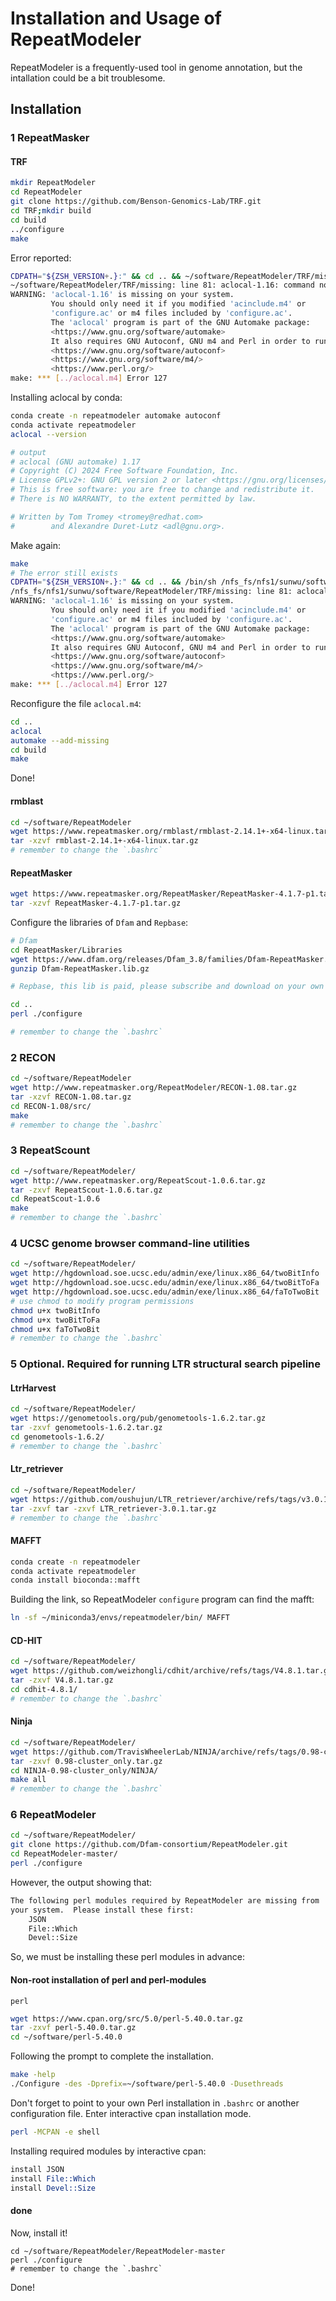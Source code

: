 # Installation and Usage of RepeatModeler
RepeatModeler is a frequently-used tool in genome annotation, but the intallation could be a bit troublesome.

## Installation
### 1 RepeatMasker
#### TRF
```sh
mkdir RepeatModeler
cd RepeatModeler
git clone https://github.com/Benson-Genomics-Lab/TRF.git
cd TRF;mkdir build
cd build
../configure
make
```
Error reported:
```sh
CDPATH="${ZSH_VERSION+.}:" && cd .. && ~/software/RepeatModeler/TRF/missing aclocal-1.16 
~/software/RepeatModeler/TRF/missing: line 81: aclocal-1.16: command not found
WARNING: 'aclocal-1.16' is missing on your system.
         You should only need it if you modified 'acinclude.m4' or
         'configure.ac' or m4 files included by 'configure.ac'.
         The 'aclocal' program is part of the GNU Automake package:
         <https://www.gnu.org/software/automake>
         It also requires GNU Autoconf, GNU m4 and Perl in order to run:
         <https://www.gnu.org/software/autoconf>
         <https://www.gnu.org/software/m4/>
         <https://www.perl.org/>
make: *** [../aclocal.m4] Error 127
```
Installing aclocal by conda:
```sh
conda create -n repeatmodeler automake autoconf
conda activate repeatmodeler
aclocal --version

# output
# aclocal (GNU automake) 1.17
# Copyright (C) 2024 Free Software Foundation, Inc.
# License GPLv2+: GNU GPL version 2 or later <https://gnu.org/licenses/gpl-2.0.html>
# This is free software: you are free to change and redistribute it.
# There is NO WARRANTY, to the extent permitted by law.

# Written by Tom Tromey <tromey@redhat.com>
#        and Alexandre Duret-Lutz <adl@gnu.org>.
```
Make again:
```sh
make
# The error still exists
CDPATH="${ZSH_VERSION+.}:" && cd .. && /bin/sh /nfs_fs/nfs1/sunwu/software/RepeatModeler/TRF/missing aclocal-1.16 
/nfs_fs/nfs1/sunwu/software/RepeatModeler/TRF/missing: line 81: aclocal-1.16: command not found
WARNING: 'aclocal-1.16' is missing on your system.
         You should only need it if you modified 'acinclude.m4' or
         'configure.ac' or m4 files included by 'configure.ac'.
         The 'aclocal' program is part of the GNU Automake package:
         <https://www.gnu.org/software/automake>
         It also requires GNU Autoconf, GNU m4 and Perl in order to run:
         <https://www.gnu.org/software/autoconf>
         <https://www.gnu.org/software/m4/>
         <https://www.perl.org/>
make: *** [../aclocal.m4] Error 127
```
Reconfigure the file `aclocal.m4`:
```sh
cd ..
aclocal
automake --add-missing
cd build
make
```
Done!
#### rmblast
```sh
cd ~/software/RepeatModeler
wget https://www.repeatmasker.org/rmblast/rmblast-2.14.1+-x64-linux.tar.gz
tar -xzvf rmblast-2.14.1+-x64-linux.tar.gz
# remember to change the `.bashrc`
```
#### RepeatMasker
```sh
wget https://www.repeatmasker.org/RepeatMasker/RepeatMasker-4.1.7-p1.tar.gz
tar -xzvf RepeatMasker-4.1.7-p1.tar.gz
```
Configure the libraries of `Dfam` and `Repbase`:
```sh
# Dfam
cd RepeatMasker/Libraries
wget https://www.dfam.org/releases/Dfam_3.8/families/Dfam-RepeatMasker.lib.gz
gunzip Dfam-RepeatMasker.lib.gz

# Repbase, this lib is paid, please subscribe and download on your own

cd ..
perl ./configure

# remember to change the `.bashrc`
```

### 2 RECON
```sh
cd ~/software/RepeatModeler
wget http://www.repeatmasker.org/RepeatModeler/RECON-1.08.tar.gz
tar -xzvf RECON-1.08.tar.gz
cd RECON-1.08/src/
make
# remember to change the `.bashrc`
```

### 3 RepeatScount
```sh
cd ~/software/RepeatModeler/
wget http://www.repeatmasker.org/RepeatScout-1.0.6.tar.gz
tar -zxvf RepeatScout-1.0.6.tar.gz
cd RepeatScout-1.0.6
make
# remember to change the `.bashrc`
```

### 4 UCSC genome browser command-line utilities
```sh
cd ~/software/RepeatModeler/
wget http://hgdownload.soe.ucsc.edu/admin/exe/linux.x86_64/twoBitInfo
wget http://hgdownload.soe.ucsc.edu/admin/exe/linux.x86_64/twoBitToFa
wget http://hgdownload.soe.ucsc.edu/admin/exe/linux.x86_64/faToTwoBit
# use chmod to modify program permissions
chmod u+x twoBitInfo
chmod u+x twoBitToFa
chmod u+x faToTwoBit
# remember to change the `.bashrc`
```
### 5 Optional. Required for running LTR structural search pipeline
#### LtrHarvest 
```sh
cd ~/software/RepeatModeler/
wget https://genometools.org/pub/genometools-1.6.2.tar.gz
tar -zxvf genometools-1.6.2.tar.gz
cd genometools-1.6.2/
# remember to change the `.bashrc`
```
#### Ltr_retriever
```sh
cd ~/software/RepeatModeler/
wget https://github.com/oushujun/LTR_retriever/archive/refs/tags/v3.0.1.tar.gz
tar -zxvf tar -zxvf LTR_retriever-3.0.1.tar.gz
# remember to change the `.bashrc`
```
#### MAFFT
```sh
conda create -n repeatmodeler
conda activate repeatmodeler
conda install bioconda::mafft
```
Building the link, so RepeatModeler `configure` program can find the mafft:
```sh
ln -sf ~/miniconda3/envs/repeatmodeler/bin/ MAFFT
```

#### CD-HIT
```sh
cd ~/software/RepeatModeler/
wget https://github.com/weizhongli/cdhit/archive/refs/tags/V4.8.1.tar.gz
tar -zxvf V4.8.1.tar.gz
cd cdhit-4.8.1/
# remember to change the `.bashrc`
```
#### Ninja
```sh
cd ~/software/RepeatModeler/
wget https://github.com/TravisWheelerLab/NINJA/archive/refs/tags/0.98-cluster_only.tar.gz
tar -zxvf 0.98-cluster_only.tar.gz
cd NINJA-0.98-cluster_only/NINJA/
make all
# remember to change the `.bashrc`
```
### 6 RepeatModeler
```sh
cd ~/software/RepeatModeler/
git clone https://github.com/Dfam-consortium/RepeatModeler.git
cd RepeatModeler-master/
perl ./configure
```
However, the output showing that:
```sh
The following perl modules required by RepeatModeler are missing from
your system.  Please install these first:
    JSON
    File::Which
    Devel::Size
```
So, we must be installing these perl modules in advance:
#### Non-root installation of perl and perl-modules
`perl`
```sh
wget https://www.cpan.org/src/5.0/perl-5.40.0.tar.gz
tar -zxvf perl-5.40.0.tar.gz
cd ~/software/perl-5.40.0
```
Following the prompt to complete the installation.
```sh
make -help
./Configure -des -Dprefix=~/software/perl-5.40.0 -Dusethreads
```
Don't forget to point to your own Perl installation in `.bashrc` or another configuration file.
Enter interactive cpan installation mode.
```sh
perl -MCPAN -e shell
```
Installing required modules by interactive cpan:
```perl
install JSON
install File::Which
install Devel::Size
```
#### done
Now, install it!
```shell
cd ~/software/RepeatModeler/RepeatModeler-master
perl ./configure
# remember to change the `.bashrc`
```
Done!




